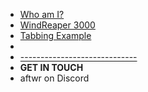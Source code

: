 - [Who am I?](/)
- [WindReaper 3000](WindReaper3000/windreaper_3000)
- [Tabbing Example](tabbing)
-
- [-----------------------------](-----------------------------)
- **GET IN TOUCH**
- aftwr on Discord